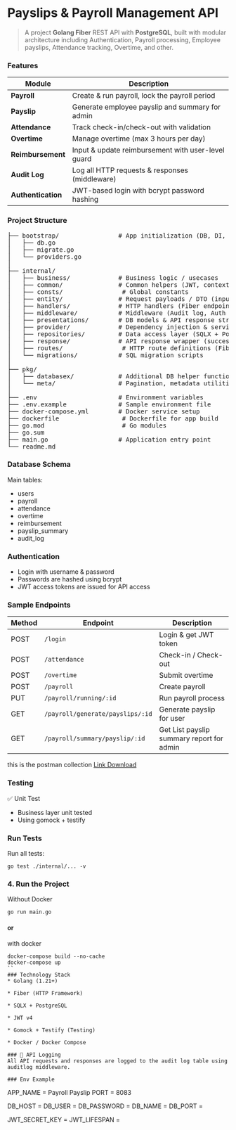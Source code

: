 # Payslips & Payroll Management API

> A project **Golang Fiber** REST API with **PostgreSQL**, built with modular architecture including Authentication, Payroll processing, Employee payslips, Attendance tracking, Overtime, and other.


### Features
> 
| Module             | Description                                        |
| ------------------ | -------------------------------------------------- |
| **Payroll**        | Create & run payroll, lock the payroll period      |
| **Payslip**        | Generate employee payslip and summary for admin    |
| **Attendance**     | Track check-in/check-out with validation           |
| **Overtime**       | Manage overtime (max 3 hours per day)              |
| **Reimbursement**  | Input & update reimbursement with user-level guard |
| **Audit Log**      | Log all HTTP requests & responses (middleware)     |
| **Authentication** | JWT-based login with bcrypt password hashing       |

### Project Structure
<pre>
├── bootstrap/                # App initialization (DB, DI, Migrations)
│   ├── db.go
│   ├── migrate.go
│   └── providers.go
│
├── internal/                 
│   ├── business/             # Business logic / usecases
│   ├── common/               # Common helpers (JWT, context, bcrypt, etc.)
│   ├── consts/                # Global constants
│   ├── entity/               # Request payloads / DTO (input layer)
│   ├── handlers/             # HTTP handlers (Fiber endpoints)
│   ├── middleware/           # Middleware (Audit log, Auth guard)
│   ├── presentations/        # DB models & API response structures
│   ├── provider/             # Dependency injection & service registry
│   ├── repositories/         # Data access layer (SQLX + PostgreSQL)
│   ├── response/             # API response wrapper (success / error)
│   ├── routes/                # HTTP route definitions (Fiber)
│   └── migrations/           # SQL migration scripts
│
├── pkg/                      
│   ├── databasex/            # Additional DB helper functions
│   └── meta/                 # Pagination, metadata utilities
│
├── .env                      # Environment variables
├── .env.example              # Sample environment file
├── docker-compose.yml        # Docker service setup
├── dockerfile                 # Dockerfile for app build
├── go.mod                     # Go modules
├── go.sum                     
├── main.go                   # Application entry point
└── readme.md                 
</pre>

### Database Schema
Main tables:
* users
* payroll
* attendance
* overtime
* reimbursement
* payslip_summary
* audit_log

### Authentication
* Login with username & password
* Passwords are hashed using bcrypt
* JWT access tokens are issued for API access

### Sample Endpoints
| Method | Endpoint               | Description                |
| ------ | ---------------------- | -------------------------- |
| POST   | `/login`               | Login & get JWT token      |
| POST   | `/attendance`          | Check-in / Check-out       |
| POST   | `/overtime`            | Submit overtime            |
| POST   | `/payroll`             | Create payroll             |
| PUT    | `/payroll/running/:id` | Run payroll process        |
| GET    | `/payroll/generate/payslips/:id` | Generate payslip for user  |
| GET    | `/payroll/summary/payslip/:id` | Get List payslip summary report for admin |

this is the postman collection 
[Link Download](https://drive.google.com/drive/folders/1iH-8LSI9sTK90nx7k8IlPpeBDlHseTvC?usp=sharing)


### Testing
✅ Unit Test
* Business layer unit tested
* Using gomock + testify

### Run Tests
Run all tests:
```
go test ./internal/... -v
```

### 4. Run the Project
Without Docker
```
go run main.go
```
#### or

with docker
```
docker-compose build --no-cache
docker-compose up
``
### Technology Stack
* Golang (1.21+)

* Fiber (HTTP Framework)

* SQLX + PostgreSQL

* JWT v4

* Gomock + Testify (Testing)

* Docker / Docker Compose

### 📄 API Logging
All API requests and responses are logged to the audit log table using auditlog middleware.

### Env Example
```
APP_NAME = Payroll Payslip
PORT = 8083

DB_HOST = 
DB_USER = 
DB_PASSWORD = 
DB_NAME = 
DB_PORT = 

JWT_SECRET_KEY = 
JWT_LIFESPAN = 
```